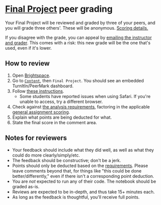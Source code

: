 # [Final Project](../final_project.md) peer grading

Your Final Project will be reviewed and graded by three of your peers, and you will grade three others'. These will be anonymous. [Scoring details.](../syllabus.md#final-project)

If you disagree with the grade, you can appeal by [emailing the instructor and grader](../syllabus.md#instructor-information). This comes with a risk: this new grade will be the one that's used, even if it's lower.

## How to review

1. Open [Brightspace](https://brightspace.nyu.edu/d2l/home/297088).
1. Go to [`Content`](https://brightspace.nyu.edu/d2l/le/lessons/297088), then `Final Project`. You should see an embedded TurnItIn/PeerMark dashboard.
1. Follow [these instructions](https://help.turnitin.com/feedback-studio/d2l/LTI13/student/peermark/writing-a-peer-review.htm).
   - Some students have reported issues when using Safari. If you're unable to access, try a different browser.
1. Check against [the analysis requirements](../final_project.md#analysis-requirements), factoring in the applicable [general assignment scoring](../syllabus.md#assignment-scoring).
1. Explain what points are being deducted for what.
1. State the final score in the comment area.

## Notes for reviewers

- Your feedback should include what they did well, as well as what they could do more clearly/simply/etc.
- The feedback should be constructive; don't be a jerk.
- Points should only be deducted based on the [requirements](../final_project.md#analysis-requirements). Please leave comments beyond that, for things like "this could be done better/differently," even if there isn't a corresponding point deduction.
- You are _not_ expected to run any of their code. The notebook should be graded as-is.
- Reviews are expected to be in-depth, and thus take 15+ minutes each.
- As long as the feedback is thoughtful, you'll receive full points.
